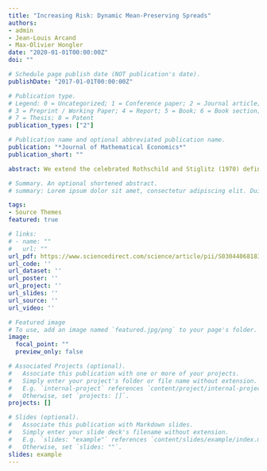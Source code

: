 ```yaml
---
title: "Increasing Risk: Dynamic Mean-Preserving Spreads"
authors:
- admin
- Jean-Louis Arcand
- Max-Olivier Hongler
date: "2020-01-01T00:00:00Z"
doi: ""

# Schedule page publish date (NOT publication's date).
publishDate: "2017-01-01T00:00:00Z"

# Publication type.
# Legend: 0 = Uncategorized; 1 = Conference paper; 2 = Journal article;
# 3 = Preprint / Working Paper; 4 = Report; 5 = Book; 6 = Book section;
# 7 = Thesis; 8 = Patent
publication_types: ["2"]

# Publication name and optional abbreviated publication name.
publication: "*Journal of Mathematical Economics*"
publication_short: ""

abstract: We extend the celebrated Rothschild and Stiglitz (1970) definition of Mean-Preserving Spreads to a dynamic framework. We adapt the original integral conditions to transition probability densities, and give sufficient conditions for their satisfaction. We then focus on a class of nonlinear scalar diffusion processes, the super-diffusive ballistic process, and prove that it satisfies the integral conditions. We further prove that this class is unique among Brownian bridges. This class of processes can be generated by a random superposition of linear Markov processes with constant drifts. This exceptionally simple representation enables us to systematically revisit, by means of the properties of dynamic mean-preserving spreads, workhorse economic models originally based on White Gaussian Noise. A selection of four examples is presented and explicitly solved.

# Summary. An optional shortened abstract.
# summary: Lorem ipsum dolor sit amet, consectetur adipiscing elit. Duis posuere tellus ac convallis placerat. Proin tincidunt magna sed # ex sollicitudin condimentum.

tags:
- Source Themes
featured: true

# links:
# - name: ""
#   url: ""
url_pdf: https://www.sciencedirect.com/science/article/pii/S0304406818301332#fig1
url_code: ''
url_dataset: ''
url_poster: ''
url_project: ''
url_slides: ''
url_source: ''
url_video: ''

# Featured image
# To use, add an image named `featured.jpg/png` to your page's folder. 
image:
  focal_point: ""
  preview_only: false

# Associated Projects (optional).
#   Associate this publication with one or more of your projects.
#   Simply enter your project's folder or file name without extension.
#   E.g. `internal-project` references `content/project/internal-project/index.md`.
#   Otherwise, set `projects: []`.
projects: []

# Slides (optional).
#   Associate this publication with Markdown slides.
#   Simply enter your slide deck's filename without extension.
#   E.g. `slides: "example"` references `content/slides/example/index.md`.
#   Otherwise, set `slides: ""`.
slides: example
---
```

